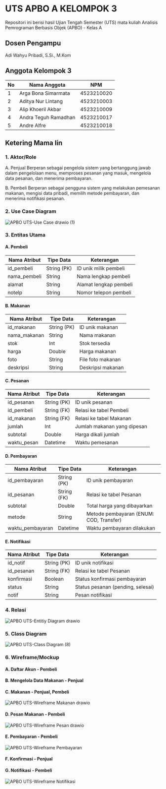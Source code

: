 # UTS APBO A KELOMPOK 3 

Repositori ini berisi hasil Ujian Tengah Semester (UTS) mata kuliah Analisis Pemrograman Berbasis Objek (APBO) - Kelas A 

## Dosen Pengampu
Adi Wahyu Pribadi, S.Si., M.Kom

## Anggota Kelompok 3
| No | Nama Anggota          | NPM         |
|----|-----------------------|-------------|
| 1  | Arga Bona Simarmata   | 4523210020  |
| 2  | Aditya Nur Lintang    | 4523210003  |
| 3  | Alip Khoeril Akbar    | 4523210009  |
| 4  | Andra Teguh Ramadhan  | 4523210017  |
| 5  | Andre Alfre           | 4523210018  |


## Ketering Mama Iin

### 1. Aktor/Role

A. Penjual
Berperan sebagai pengelola sistem yang bertanggung jawab dalam pengelolaan menu, memproses pesanan yang masuk, mengelola data pesanan, dan menerima pembayaran.

B. Pembeli
Berperan sebagai pengguna sistem yang melakukan pemesanan makanan, mengisi data pribadi, memilih metode pembayaran, dan menerima notifikasi pesanan.


### 2. Use Case Diagram
![APBO UTS-Use Case drawio (1)](https://github.com/user-attachments/assets/9a031879-f424-40c3-876b-6c12cb09171d)

### 3. Entitas Utama

#### A. Pembeli

| Nama Atribut  | Tipe Data    | Keterangan                 |
|---------------|--------------|----------------------------|
| id_pembeli    | String (PK)  | ID unik milik pembeli      |
| nama_pembeli  | String       | Nama lengkap pembeli       |
| alamat        | String       | Alamat lengkap pembeli     |
| notelp        | String       | Nomor telepon pembeli      |

#### B. Makanan

| Nama Atribut   | Tipe Data    | Keterangan                  |
|----------------|--------------|-----------------------------|
| id_makanan     | String (PK)  | ID unik makanan             |
| nama_makanan   | String       | Nama makanan                |
| stok           | Int          | Stok tersedia               |
| harga          | Double       | Harga makanan               |
| foto           | String       | File foto makanan           |
| deskripsi      | String       | Deskripsi makanan           |

#### C. Pesanan

| Nama Atribut  | Tipe Data    | Keterangan                          |
|---------------|--------------|-------------------------------------|
| id_pesanan    | String (PK)  | ID unik pesanan                     |
| id_pembeli    | String (FK)  | Relasi ke tabel Pembeli            |
| id_makanan    | String (FK)  | Relasi ke tabel Makanan            |
| jumlah        | Int          | Jumlah makanan yang dipesan        |
| subtotal      | Double       | Harga dikali jumlah                |
| waktu_pesan   | Datetime     | Waktu pemesanan                    |

#### D. Pembayaran

| Nama Atribut      | Tipe Data    | Keterangan                                         |
|-------------------|--------------|----------------------------------------------------|
| id_pembayaran     | String (PK)  | ID unik pembayaran                                 |
| id_pesanan        | String (FK)  | Relasi ke tabel Pesanan                            |
| subtotal          | Double       | Total harga yang dibayarkan                        |
| metode            | String       | Metode pembayaran (ENUM: COD, Transfer)        |
| waktu_pembayaran  | Datetime     | Waktu pembayaran dilakukan                         |



#### E. Notifikasi

| Nama Atribut | Tipe Data    | Keterangan                                   |
|--------------|--------------|----------------------------------------------|
| id_notif     | String (PK)  | ID unik notifikasi                           |
| id_pesanan   | String (FK)  | Relasi ke tabel Pesanan                      |
| konfirmasi   | Boolean      | Status konfirmasi pembayaran                 |
| status       | String       | Status pesanan (pending, selesai)        |
| notif        | String       | Pesan notifikasi                             |

### 4. Relasi
![APBO UTS-Entitiy Diagram drawio](https://github.com/user-attachments/assets/8ac50d36-6de0-4144-8bbc-602955429b13)


### 5. Class Diagram
![APBO UTS-Class Diagram (8)](https://github.com/user-attachments/assets/4c0eb1db-3ca8-47d5-8064-c778efc079d0)


### 6. Wireframe/Mockup
#### A. Daftar Akun - Pembeli


#### B. Mengelola Data Makanan - Penjual


#### C. Makanan  - Penjual, Pembeli
![APBO UTS-Wireframe Makanan drawio](https://github.com/user-attachments/assets/99ec88a5-37a6-44f5-8a30-bc61822b92db)


#### D. Pesan Makanan - Pembeli
![APBO UTS-Wireframe Pesan drawio](https://github.com/user-attachments/assets/1bbb4a5b-a9b9-4773-b102-b5b68ee19447)


#### E. Pembayaran - Pembeli
![APBO UTS-Wireframe Pembayaran](https://github.com/user-attachments/assets/47355e7c-b9a7-4ac4-89c6-7d314bd14ac9)


#### F. Konfirmasi - Penjual


#### G. Notifikasi - Pembeli
![APBO UTS-Wireframe Notifikasi](https://github.com/user-attachments/assets/da87a565-13a5-44ab-9338-ecab14dec2fc)
